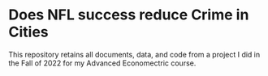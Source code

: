 # Does NFL success reduce Crime in Cities
This repository retains all documents, data, and code from a project I did in the Fall of 2022 for my Advanced Economectric course. 
